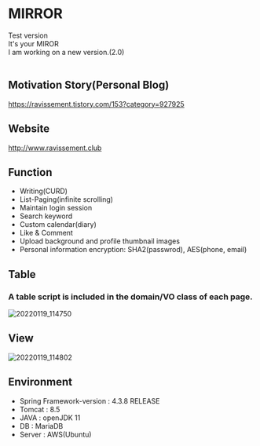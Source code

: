 # MIRROR
Test version
<br>
It's your MIROR
<br>
I am working on a new version.(2.0)
<br>
<br>

## Motivation Story(Personal Blog)
https://ravissement.tistory.com/153?category=927925

## Website
http://www.ravissement.club

## Function
- Writing(CURD)
- List-Paging(infinite scrolling)
- Maintain login session
- Search keyword
- Custom calendar(diary)
- Like & Comment
- Upload background and profile thumbnail images
- Personal information encryption: SHA2(passwrod), AES(phone, email)
## Table
### A table script is included in the domain/VO class of each page.
![20220119_114750](https://user-images.githubusercontent.com/57596337/150054496-d3415c56-4083-42ef-a2a5-43de8ed10e1d.png)

## View
![20220119_114802](https://user-images.githubusercontent.com/57596337/150054667-9a224218-13b4-435d-b828-c69146c99e3e.png)
## Environment
- Spring Framework-version : 4.3.8 RELEASE <br>
- Tomcat : 8.5 <br>
- JAVA : openJDK 11 <br>
- DB : MariaDB <br>
- Server : AWS(Ubuntu) <br>
